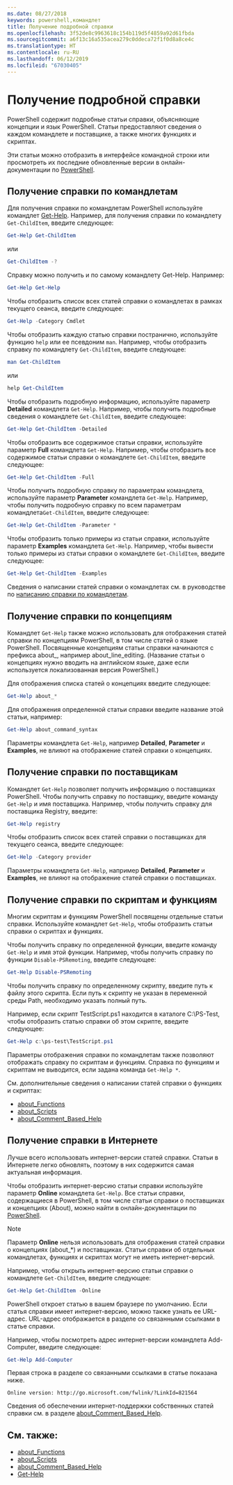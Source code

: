 ```yaml
---
ms.date: 08/27/2018
keywords: powershell,командлет
title: Получение подробной справки
ms.openlocfilehash: 3f52de8c9963618c154b119d5f4859a92d61fbda
ms.sourcegitcommit: a6f13c16a535acea279c0ddeca72f1f0d8a8ce4c
ms.translationtype: HT
ms.contentlocale: ru-RU
ms.lasthandoff: 06/12/2019
ms.locfileid: "67030405"
---
```

# <a name="getting-detailed-help-information"></a>Получение подробной справки

PowerShell содержит подробные статьи справки, объясняющие концепции и язык PowerShell. Статьи предоставляют сведения о каждом командлете и поставщике, а также многих функциях и скриптах.

Эти статьи можно отобразить в интерфейсе командной строки или просмотреть их последние обновленные версии в онлайн-документации по [PowerShell](/powershell/scripting/overview).

## <a name="getting-help-for-cmdlets"></a>Получение справки по командлетам

Для получения справки по командлетам PowerShell используйте командлет [Get-Help](/powershell/module/microsoft.powershell.core/Get-Help). Например, для получения справки по командлету `Get-ChildItem`, введите следующее:

```powershell
Get-Help Get-ChildItem
```

или

```powershell
Get-ChildItem -?
```

Справку можно получить и по самому командлету Get-Help. Например:

```powershell
Get-Help Get-Help
```

Чтобы отобразить список всех статей справки о командлетах в рамках текущего сеанса, введите следующее:

```powershell
Get-Help -Category Cmdlet
```

Чтобы отобразить каждую статью справки постранично, используйте функцию `help` или ее псевдоним `man`.
Например, чтобы отобразить справку по командлету `Get-ChildItem`, введите следующее:

```powershell
man Get-ChildItem
```

или

```powershell
help Get-ChildItem
```

Чтобы отобразить подробную информацию, используйте параметр **Detailed** командлета `Get-Help`. Например, чтобы получить подробные сведения о командлете `Get-ChildItem`, введите следующее:

```powershell
Get-Help Get-ChildItem -Detailed
```

Чтобы отобразить все содержимое статьи справки, используйте параметр **Full** командлета `Get-Help`. Например, чтобы отобразить все содержимое статьи справки о командлете `Get-ChildItem`, введите следующее:

```powershell
Get-Help Get-ChildItem -Full
```

Чтобы получить подробную справку по параметрам командлета, используйте параметр **Parameter** командлета `Get-Help`. Например, чтобы получить подробную справку по всем параметрам командлета`Get-ChildItem`, введите следующее:

```powershell
Get-Help Get-ChildItem -Parameter *
```

Чтобы отобразить только примеры из статьи справки, используйте параметр **Examples** командлета `Get-Help`.
Например, чтобы вывести только примеры из статьи справки о командлете `Get-ChildItem`, введите следующее:

```powershell
Get-Help Get-ChildItem -Examples
```

Сведения о написании статей справки о командлетах см. в руководстве по [написанию справки по командлетам](/powershell/developer/help/writing-help-for-windows-powershell-cmdlets).

## <a name="getting-conceptual-help"></a>Получение справки по концепциям

Командлет `Get-Help` также можно использовать для отображения статей справки по концепциям PowerShell, в том числе статей о языке PowerShell. Посвященные концепциям статьи справки начинаются с префикса about_, например about_line_editing. (Название статьи о концепциях нужно вводить на английском языке, даже если используется локализованная версия PowerShell.)

Для отображения списка статей о концепциях введите следующее:

```powershell
Get-Help about_*
```

Для отображения определенной статьи справки введите название этой статьи, например:

```powershell
Get-Help about_command_syntax
```

Параметры командлета `Get-Help`, например **Detailed**, **Parameter** и **Examples**, не влияют на отображение статей справки о концепциях.

## <a name="getting-help-about-providers"></a>Получение справки по поставщикам

Командлет `Get-Help` позволяет получить информацию о поставщиках PowerShell. Чтобы получить справку по поставщику, введите команду `Get-Help` и имя поставщика. Например, чтобы получить справку для поставщика Registry, введите:

```powershell
Get-Help registry
```

Чтобы отобразить список всех статей справки о поставщиках для текущего сеанса, введите следующее:

```powershell
Get-Help -Category provider
```

Параметры командлета `Get-Help`, например **Detailed**, **Parameter** и **Examples**, не влияют на отображение статей справки о поставщиках.

## <a name="getting-help-about-scripts-and-functions"></a>Получение справки по скриптам и функциям

Многим скриптам и функциям PowerShell посвящены отдельные статьи справки. Используйте командлет `Get-Help`, чтобы отобразить статьи справки о скриптах и функциях.

Чтобы получить справку по определенной функции, введите команду `Get-Help` и имя этой функции. Например, чтобы получить справку по функции `Disable-PSRemoting`, введите следующее:

```powershell
Get-Help Disable-PSRemoting
```

Чтобы получить справку по определенному скрипту, введите путь к файлу этого скрипта. Если путь к скрипту не указан в переменной среды Path, необходимо указать полный путь.

Например, если скрипт TestScript.ps1 находится в каталоге C:\\PS-Test, чтобы отобразить статью справки об этом скрипте, введите следующее:

```powershell
Get-Help c:\ps-test\TestScript.ps1
```

Параметры отображения справки по командлетам также позволяют отображать справку по скриптам и функциям. Справка по функциям и скриптам не выводится, если задана команда `Get-Help *`.

См. дополнительные сведения о написании статей справки о функциях и скриптах:

- [about_Functions](/powershell/module/microsoft.powershell.core/about/about_functions)
- [about_Scripts](/powershell/module/microsoft.powershell.core/about/about_scripts)
- [about_Comment_Based_Help](/powershell/module/microsoft.powershell.core/about/about_comment_based_help)

## <a name="getting-help-online"></a>Получение справки в Интернете

Лучше всего использовать интернет-версии статей справки. Статьи в Интернете легко обновлять, поэтому в них содержится самая актуальная информация.

Чтобы отобразить интернет-версию статьи справки используйте параметр **Online** командлета `Get-Help`. Все статьи справки, содержащиеся в PowerShell, в том числе статьи справки о поставщиках и концепциях (About), можно найти в онлайн-документации по [PowerShell](/powershell/scripting/powershell-scripting).

> [!NOTE]
> Параметр **Online** нельзя использовать для отображения статей справки о концепциях (about_\*) и поставщиках.
> Статьи справки об отдельных командлетах, функциях и скриптах могут не иметь интернет-версий.

Например, чтобы открыть интернет-версию статьи справки о командлете `Get-ChildItem`, введите следующее:

```powershell
Get-Help Get-ChildItem -Online
```

PowerShell откроет статью в вашем браузере по умолчанию. Если статья справки имеет интернет-версию, можно также узнать ее URL-адрес. URL-адрес отображается в разделе со связанными ссылками в статье справки.

Например, чтобы посмотреть адрес интернет-версии командлета Add-Computer, введите следующее:

```powershell
Get-Help Add-Computer
```

Первая строка в разделе со связанными ссылками в статье показана ниже.

```Output
Online version: http://go.microsoft.com/fwlink/?LinkId=821564
```

Сведения об обеспечении интернет-поддержки собственных статей справки см. в разделе [about_Comment_Based_Help](/powershell/module/microsoft.powershell.core/about/about_comment_based_help).

## <a name="see-also"></a>См. также:

- [about_Functions](/powershell/module/microsoft.powershell.core/about/about_functions)
- [about_Scripts](/powershell/module/microsoft.powershell.core/about/about_scripts)
- [about_Comment_Based_Help](/powershell/module/microsoft.powershell.core/about/about_comment_based_help)
- [Get-Help](/powershell/module/microsoft.powershell.core/get-help)
